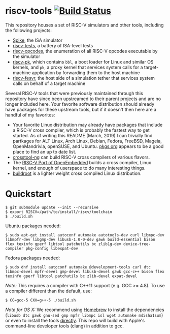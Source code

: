 riscv-tools [![Build Status](https://travis-ci.org/riscv/riscv-tools.svg?branch=master)](https://travis-ci.org/riscv/riscv-tools)
===========================================================================

This repository houses a set of RISC-V simulators and other tools,
including the following projects:

* [Spike](https://github.com/riscv/riscv-isa-sim/), the ISA simulator
* [riscv-tests](https://github.com/riscv/riscv-tests/), a battery of
ISA-level tests
* [riscv-opcodes](https://github.com/riscv/riscv-opcodes/), the
enumeration of all RISC-V opcodes executable by the simulator
* [riscv-pk](https://github.com/riscv/riscv-pk/), which contains `bbl`,
a boot loader for Linux and similar OS kernels, and `pk`, a proxy kernel that
services system calls for a target-machine application by forwarding them to
the host machine
* [riscv-fesvr](https://github.com/riscv/riscv-fesvr/), the host side of
a simulation tether that services system calls on behalf of a target machine

Several RISC-V tools that were previously maintained through this
repository have since been upstreamed to their parent projects and are
no longer included here.  Your favorite software distribution should
already have packages for these upstream tools, but if it doesn't then
here are a handful of my favorites:

* Your favorite Linux distribution may already have packages that
  include a RISC-V cross compiler, which is probably the fastest way to
  get started.  As of writing this README (March, 2019) I can trivially
  find partkages for ALT Linux, Arch Linux, Debian, Fedora, FreeBSD,
  Mageia, OpenMandrivia, openSUSE, and Ubuntu.
  [pkgs.org](https://pkgs.org/download/riscv64) appears to be a good
  place to find an up to date list.
* [crosstool-ng](http://crosstool-ng.github.io/docs/) can build RISC-V
  cross compilers of various flavors.
* The [RISC-V Port of
  OpenEmbedded](https://github.com/riscv/meta-riscv#quick-start)
  builds a cross compiler, Linux kernel, and enough of userspace to do
  many interesting things.
* [buildroot](https://github.com/buildroot/buildroot) is a lighter
  weight cross compiled Linux distribution.

# <a name="quickstart"></a>Quickstart

	$ git submodule update --init --recursive
	$ export RISCV=/path/to/install/riscv/toolchain
	$ ./build.sh


Ubuntu packages needed:

	$ sudo apt-get install autoconf automake autotools-dev curl libmpc-dev libmpfr-dev libgmp-dev libusb-1.0-0-dev gawk build-essential bison flex texinfo gperf libtool patchutils bc zlib1g-dev device-tree-compiler pkg-config libexpat-dev

Fedora packages needed:

	$ sudo dnf install autoconf automake @development-tools curl dtc libmpc-devel mpfr-devel gmp-devel libusb-devel gawk gcc-c++ bison flex texinfo gperf libtool patchutils bc zlib-devel expat-devel

_Note:_ This requires a compiler with C++11 support (e.g. GCC >= 4.8).
To use a compiler different than the default, use:

	$ CC=gcc-5 CXX=g++-5 ./build.sh

_Note for OS X:_ We recommend using [Homebrew](https://brew.sh) to install the dependencies (`libusb dtc gawk gnu-sed gmp mpfr libmpc isl wget automake md5sha1sum`) or even to install the tools [directly](https://github.com/riscv/homebrew-riscv). This repo will build with Apple's command-line developer tools (clang) in addition to gcc.
